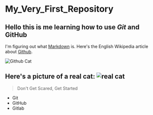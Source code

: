 # My_Very_First_Repository
## Hello this is me learning how to use _Git_ and **GitHub**
I'm figuring out what [Markdown](https://en.wikipedia.org/wiki/Markdown) is.
Here's the English Wikipedia article about [Github][Wiki].

![Github Cat](https://github.githubassets.com/images/modules/logos_page/GitHub-Mark.png)
## Here's a picture of a real cat: ![real cat][Cat]

[Wiki]: https://en.wikipedia.org/wiki/GitHub
[Cat]: https://upload.wikimedia.org/wikipedia/commons/thumb/3/3a/Cat03.jpg/1200px-Cat03.jpg

>Don't Get Scared, Get Started
* Git
* GitHub
* Gitlab
